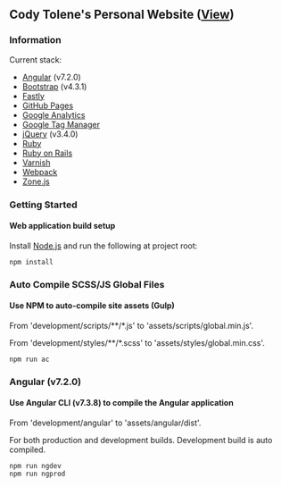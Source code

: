 ## Cody Tolene's Personal Website ([View](https://www.codytolene.com))


### Information
Current stack:
- [Angular](https://angular.io/) (v7.2.0)
- [Bootstrap](https://getbootstrap.com/) (v4.3.1)
- [Fastly](https://www.fastly.com/)
- [GitHub Pages](https://pages.github.com/)
- [Google Analytics](https://analytics.google.com/analytics/web/)
- [Google Tag Manager](https://tagmanager.google.com/)
- [jQuery](https://jquery.com/) (v3.4.0)
- [Ruby](https://www.ruby-lang.org/en/)
- [Ruby on Rails](https://rubyonrails.org/)
- [Varnish](http://varnish-cache.org/)
- [Webpack](https://webpack.js.org/)
- [Zone.js](https://github.com/angular/zone.js/)

### Getting Started
#### Web application build setup
Install [Node.js](https://nodejs.org/en/) and run the following at project root:
```
npm install
```

### Auto Compile SCSS/JS Global Files
#### Use NPM to auto-compile site assets (Gulp)
From 'development/scripts/\*\*/\*.js' to 'assets/scripts/global.min.js'.

From 'development/styles/\*\*/\*.scss' to 'assets/styles/global.min.css'.
```
npm run ac
```

### Angular (v7.2.0)
#### Use Angular CLI (v7.3.8) to compile the Angular application
From 'development/angular' to 'assets/angular/dist'.

For both production and development builds. Development build is auto compiled.
```
npm run ngdev
npm run ngprod
```
